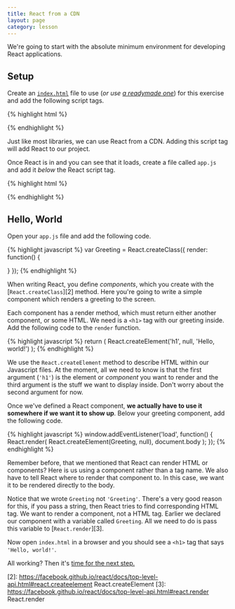 ```yaml
---
title: React from a CDN
layout: page
category: lesson
---
```


We're going to start with the absolute minimum environment for developing React applications.

## Setup
Create an [`index.html`][1] file to use (_or use [a readymade one][1]_) for this exercise and add the following script tags.

{% highlight html %}
<script src='https://cdnjs.cloudflare.com/ajax/libs/react/0.13.3/react.js'></script>
{% endhighlight %}

Just like most libraries, we can use React from a CDN. Adding this script tag will add React to our project.

Once React is in and you can see that it loads, create a file called `app.js` and add it _below_ the React script tag.

{% highlight html %}
<script src='app.js'></script>
{% endhighlight %}

## Hello, World
Open your `app.js` file and add the following code.

{% highlight javascript %}
var Greeting = React.createClass({
  render: function() {

  }
});
{% endhighlight %}

When writing React, you define _components_, which you create with the [`React.createClass`][2] method. Here you're going to write a simple component which renders a greeting to the screen.

Each component has a render method, which must return either another component, or some HTML. We need is a `<h1>` tag with our greeting inside. Add the following code to the `render` function.

{% highlight javascript %}
return (
  React.createElement('h1', null, 'Hello, world!')
);
{% endhighlight %}

We use the `React.createElement` method to describe HTML within our Javascript files. At the moment, all we need to know is that the first argument (`'h1'`) is the element or _component_ you want to render and the third argument is the stuff we want to display inside. Don't worry about the second argument for now.

Once we've defined a React component, __we actually have to use it somewhere if we want it to show up__. Below your greeting component, add the following code.

{% highlight javascript %}
window.addEventListener('load', function() {
  React.render(
    React.createElement(Greeting, null),
    document.body
  );
});
{% endhighlight %}

Remember before, that we mentioned that React can render HTML or components? Here is us using a component rather than a tag name. We also have to tell React where to render that component to. In this case, we want it to be rendered directly to the body.

Notice that we wrote `Greeting` not `'Greeting'`. There's a very good reason for this, if you pass a string, then React tries to find corresponding HTML tag. We want to render a component, not a HTML tag. Earlier we declared our component with a variable called `Greeting`. All we need to do is pass this variable to [`React.render`][3].

Now open `index.html` in a browser and you should see a `<h1>` tag that says `'Hello, world!'`.

All working? Then it's [time for the next step.](./ex2.html)

[1]: https://github.com/danprince/learn-react/blob/gh-pages/resources/index.html
[2]: https://facebook.github.io/react/docs/top-level-api.html#react.createelement React.createElement
[3]: https://facebook.github.io/react/docs/top-level-api.html#react.render React.render
